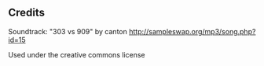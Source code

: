 

## Credits

Soundtrack: "303 vs 909" by canton 
http://sampleswap.org/mp3/song.php?id=15

Used under the creative commons license
